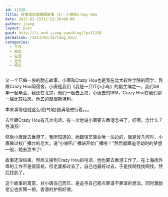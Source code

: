 ```yaml
---
id: 11338
title: 好事成双或婚姻故事（3）：小唐和Crazy Hou
date: 2013-02-15T11:52:28+00:00
author: jiang
layout: post
guid: http://li-and-jiang.com/blog/?p=11338
permalink: /2013/02/15/tang_hou/
categories:
  - 工作
  - 朋友
  - 生活
  - 社会
  - 观点
---
```

又一个已婚一族的励志故事。小唐和Crazy Hou也是我在北大软件学院的同学，我跟Crazy Hou同宿舍，小唐是我们《我是一只IT小小鸟》的副主编之一。我们09年一起毕业，我还在北京，他们一起去上海，小唐去的IBM，Crazy Hou在我们那一届比较拉风，他去的摩根斯坦利。

本来事情也就这么(俗气地)圆满地进行着。。。

去年跟Crazy Hou有几次电话。有一次他说小唐要去香港念书了。好啊，念什么？导演系!

然后小唐就去香港了。我所知道的，她跟演艺事业唯一沾边的，就是曾几何时，小唐做过校广播台的老大，说“小喇叭广播站开始广播啦！”然后就跟追寻幼时的梦想一般，她去念书了!

故事还没结束。然后又接到Crazy Hou的电话，他也要去香港工作了。在上海找外埠的工作不是很容易，但老婆都过去了，自己也最好过去，于是找啊找找啊找，然后找到了。

这个故事的寓意，对小唐自己而已，是追寻自己那点靠谱不靠谱的想法，同时激励老公也折腾一把，香港的护照好使。